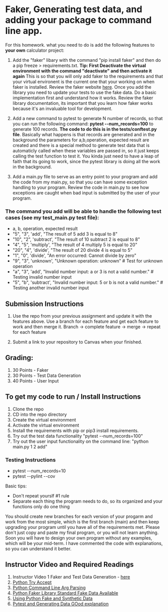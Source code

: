 # Faker, Generating test data, and adding your package to command line app.

For this homework. what you need to do is add the following features to **your own** calculator project:

1. Add the "faker" libary with the command "pip install faker" and then do a pip freeze > requirements.txt.  **Tip:  First Deactivate the virtual environment with the command "deactivate" and then activate it again** This is so that you will only add faker to the requirements and that your virtual environent is the current one that your working on when faker is installed.  Review the faker website [here](https://faker.readthedocs.io/en/master/#).  Once you add the library you need to update your tests to use the fake data.  Do a basic implementation first and understand how it works.  Review the faker library documentation, its important that you learn how faker works because it's an invaluable tool for development.

2. Add a new command to pytest to generate  N number of records, so that you can run the following command: **pytest --num_records=100** to generate 100 records.  **The code to do this is in the tests/conftest.py file**.  Basically what happens is that records are generated and in the background the parameters for a,b,operation, expected result are created and there is a special method to generate test data that is automaticly called when these variables are passed in, so it just keeps calling the test function to test it.  You kinda just need to have a leap of faith that its going to work, since the pytest library is doing all the work in the background.

3. Add a main.py file to serve as an entry point to your program and add the code from my main.py, so that you can have some exception handling to your program.  Review the code in main.py to see how exceptions are caught when bad input is submitted by the user of your program.  

### The command you add will be able to handle the following test cases (see my test_main.py test file):
* a, b, operation, expected result
* "5", "3", 'add', "The result of 5 add 3 is equal to 8"
* "10", "2", 'subtract', "The result of 10 subtract 2 is equal to 8"
* "4", "5", 'multiply', "The result of 4 multiply 5 is equal to 20"
* "20", "4", 'divide', "The result of 20 divide 4 is equal to 5"
* "1", "0", 'divide', "An error occurred: Cannot divide by zero"  
* "9", "3", 'unknown', "Unknown operation: unknown"  # Test for unknown operation
* "a", "3", 'add', "Invalid number input: a or 3 is not a valid number."  # Testing invalid number input
* "5", "b", 'subtract', "Invalid number input: 5 or b is not a valid number." # Testing another invalid number input


## Submission Instructions
1.  Use the repo from your previous assignment and update it with the features above.  Use a branch for each feature and get each feature to work and then merge it.  Branch -> complete feature -> merge -> repeat for each feature

2.  Submit a link to your repository to Canvas when your finished.

## Grading:

1.  30 Points - Faker 
2.  30 Points - Test Data Generation
3.  40 Points - User Input

## To get my code to run / Install Instructions

1.  Clone the repo
2.  CD into the repo directory
3.  Create the virtual environment
4.  Activate the virtual environment
5.  Install the requirements with pip or pip3 install requirements.
6.  Try out the test data functionality "pytest --num_records=100"
7.  Try out the user input functionality on the command line: "python main.py 1 2 add"

### Testing Instructions
* pytest --num_records=10
* pytest --pylint --cov 


Basic tips:
* Don't repeat yourslf #1 rule
* Separate each thing the program needs to do, so its organized and your functions only do one thing


You should create new branches for each version of your progarm and work from the most simple, which is the first branch (main) and then keep upgrading your program until you have all of the requirements met.  Please don't just copy and paste my final program, or you will not learn anything.  Soon you will have to design your own program without any examples, which will be your mid-term.  I have commented the code with explanations, so you can understand it better.   


## Instructor Video and Required Readings

1.  Instructor Video 1 Faker and Test Data Generation - [here](https://youtu.be/4x6JP0eUVzo)
2.  [Python Try Accept](https://www.geeksforgeeks.org/python-try-except/)
3.  [Python Command Line Arg Parsing](https://realpython.com/command-line-interfaces-python-argparse/)
4.  [Python Faker Library Standard Fake Data Available](https://faker.readthedocs.io/en/stable/providers.html)
5.  [Using Python Fake and Synthetic Data](https://www.udacity.com/blog/2023/03/creating-fake-data-in-python-using-faker.html)
6.  [Pytest and Generating Data GOod explanation](https://pytest-with-eric.com/introduction/pytest-generate-tests/)
